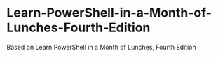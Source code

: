 # Learn-PowerShell-in-a-Month-of-Lunches-Fourth-Edition
Based on  Learn PowerShell in a Month of Lunches, Fourth Edition

